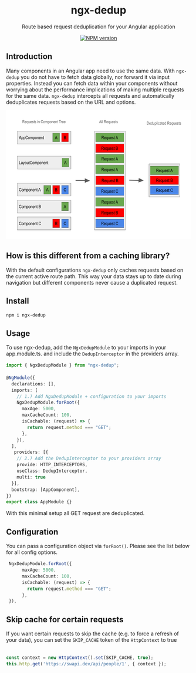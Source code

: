 <h1 align="center">ngx-dedup</h1>

<p align="center">
Route based request deduplication for your Angular application
</p>

<p align="center"><a href="https://www.npmjs.com/package/ngx-dedup"><img src="https://img.shields.io/npm/v/ngx-dedup?color=2c7dd1&amp;label=" alt="NPM version"></a></p>


## Introduction
Many components in an Angular app need to use the same data.
With `ngx-dedup` you do not have to fetch data globally, nor forward it via input properties. Instead you can fetch data within your components without worrying about the performance implications of making multiple requests for the same data.
`ngx-dedup` intercepts all requests and automatically deduplicates requests based on the URL and options.

<p align="center">
<img height="350" src="https://github.com/kasual1/ngx-star-port/blob/main/ngx-dedup-infographic.png" alt="Ngx Starport">
</p>

## How is this different from a caching library?
With the default configurations `ngx-dedup` only caches requests based on the current active route path. This way your data stays up to date during navigation but different components never cause a duplicated request.

## Install

```
npm i ngx-dedup
```
### 

## Usage

To use ngx-dedup, add the `NgxDedupModule` to your imports in your app.module.ts. and include the `DedupInterceptor` in the providers array.
```typescript
import { NgxDedupModule } from "ngx-dedup";

@NgModule({
  declarations: [],
  imports: [
    // 1.) Add NgxDedupModule + configuration to your imports
    NgxDedupModule.forRoot({
      maxAge: 5000,
      maxCacheCount: 100,
      isCachable: (request) => {
        return request.method === "GET";
      },
    }),
  ],
   providers: [{
    // 2.) Add the DedupInterceptor to your providers array
    provide: HTTP_INTERCEPTORS,
    useClass: DedupInterceptor,
    multi: true
  }],
  bootstrap: [AppComponent],
})
export class AppModule {}
```
With this minimal setup all GET request are deduplicated.

## Configuration
You can pass a configuration object via `forRoot()`. Please see the list below for all config options.
```typescript
 NgxDedupModule.forRoot({
      maxAge: 5000,
      maxCacheCount: 100,
      isCachable: (request) => {
        return request.method === "GET";
      },
 }),
```

## Skip cache for certain requests
If you want certain requests to skip the cache (e.g. to force a refresh of your data), you can set the `SKIP_CACHE` token of the `HttpContext` to true
```typescript

const context = new HttpContext().set(SKIP_CACHE, true);
this.http.get('https://swapi.dev/api/people/1', { context });

```
